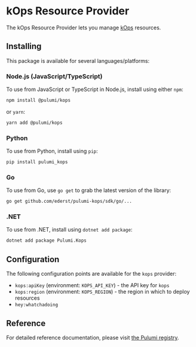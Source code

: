 # kOps Resource Provider

The kOps Resource Provider lets you manage [kOps](https://kops.sigs.k8s.io) resources.

## Installing

This package is available for several languages/platforms:

### Node.js (JavaScript/TypeScript)

To use from JavaScript or TypeScript in Node.js, install using either `npm`:

```bash
npm install @pulumi/kops
```

or `yarn`:

```bash
yarn add @pulumi/kops
```

### Python

To use from Python, install using `pip`:

```bash
pip install pulumi_kops
```

### Go

To use from Go, use `go get` to grab the latest version of the library:

```bash
go get github.com/ederst/pulumi-kops/sdk/go/...
```

### .NET

To use from .NET, install using `dotnet add package`:

```bash
dotnet add package Pulumi.Kops
```

## Configuration

The following configuration points are available for the `kops` provider:

<!-- TODO: tbd -->
- `kops:apiKey` (environment: `KOPS_API_KEY`) - the API key for `kops`
- `kops:region` (environment: `KOPS_REGION`) - the region in which to deploy resources
- `hey:whatchadoing`

## Reference

For detailed reference documentation, please visit [the Pulumi registry](https://www.pulumi.com/registry/packages/kops/api-docs/).
